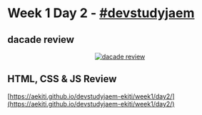 # Week 1 Day 2 - [#devstudyjaem](https://twitter.com/search?q=%23devstudyjaem)

## dacade review

<center>

<a href="https://www.youtube.com/watch?v=Sl3K1_QR1Go&list=PLVz98HTQCJzTKvzvkQ1HEpztUL1XmS59H" target="_blank" title="dacade review"><img src="https://img.youtube.com/vi/Sl3K1_QR1Go/0.jpg" alt="dacade review"></a>

</center>

## HTML, CSS & JS Review

[https://aekiti.github.io/devstudyjaem-ekiti/week1/day2/](https://aekiti.github.io/devstudyjaem-ekiti/week1/day2/)
